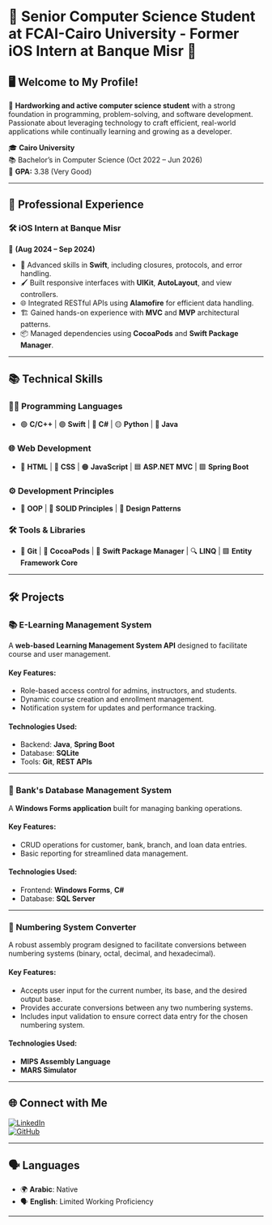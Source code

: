 
# 🌟 Senior Computer Science Student at FCAI-Cairo University - Former iOS Intern at Banque Misr 👋  

## 🖥️ Welcome to My Profile!  

💼 **Hardworking and active computer science student** with a strong foundation in programming, problem-solving, and software development. Passionate about leveraging technology to craft efficient, real-world applications while continually learning and growing as a developer.  

🎓 **Cairo University**  
📚 Bachelor’s in Computer Science (Oct 2022 – Jun 2026)  
🎯 **GPA:** 3.38 (Very Good)  

---

## 💼 **Professional Experience**  

### 🛠 **iOS Intern at Banque Misr**  
📅 **(Aug 2024 – Sep 2024)**  
- 🚀 Advanced skills in **Swift**, including closures, protocols, and error handling.  
- 🖌 Built responsive interfaces with **UIKit**, **AutoLayout**, and view controllers.  
- 🌐 Integrated RESTful APIs using **Alamofire** for efficient data handling.  
- 🏗️ Gained hands-on experience with **MVC** and **MVP** architectural patterns.  
- 📦 Managed dependencies using **CocoaPods** and **Swift Package Manager**.  

---

## 📚 **Technical Skills**  

### **👨‍💻 Programming Languages**  
- 🟢 **C/C++** | 🟣 **Swift** | 🔵 **C#** | 🟡 **Python** | 🔴 **Java**  

### **🌐 Web Development**  
- 🌟 **HTML** | 🎨 **CSS** | 🟠 **JavaScript** | 🟦 **ASP.NET MVC** | 🟪 **Spring Boot**  

### **⚙️ Development Principles**  
- 📐 **OOP** | 🎯 **SOLID Principles** | 🧩 **Design Patterns**  

### **🛠️ Tools & Libraries**  
- 📂 **Git** | 🍫 **CocoaPods** | 🚀 **Swift Package Manager** | 🔍 **LINQ** | 🟩 **Entity Framework Core**  

---

## 🛠️ **Projects**  

### **📚 E-Learning Management System**  
A **web-based Learning Management System API** designed to facilitate course and user management.  

#### Key Features:  
- Role-based access control for admins, instructors, and students.  
- Dynamic course creation and enrollment management.  
- Notification system for updates and performance tracking.  

#### Technologies Used:  
- Backend: **Java**, **Spring Boot**  
- Database: **SQLite**  
- Tools: **Git**, **REST APIs**  

---

### **💼 Bank's Database Management System**  
A **Windows Forms application** built for managing banking operations.  

#### Key Features:  
- CRUD operations for customer, bank, branch, and loan data entries.  
- Basic reporting for streamlined data management.  

#### Technologies Used:  
- Frontend: **Windows Forms**, **C#**  
- Database: **SQL Server**

---

### **📐 Numbering System Converter**  
A robust assembly program designed to facilitate conversions between numbering systems (binary, octal, decimal, and hexadecimal).  

#### **Key Features:**  
- Accepts user input for the current number, its base, and the desired output base.  
- Provides accurate conversions between any two numbering systems.
- Includes input validation to ensure correct data entry for the chosen numbering system.  

#### **Technologies Used:**  
- **MIPS Assembly Language**  
- **MARS Simulator**  

---

## 🌐 **Connect with Me**  

[![LinkedIn](https://img.shields.io/badge/LinkedIn-Ahmed%20Nasser-blue?style=for-the-badge&logo=linkedin&logoColor=white)](https://linkedin.com/in/ahmed-nasser-91aab6279)  
[![GitHub](https://img.shields.io/badge/GitHub-Ahmed%20Nasser-black?style=for-the-badge&logo=github&logoColor=white)](https://github.com/AhmedNasser23)  

---

## 🗣️ **Languages**  

- 🌍 **Arabic**: Native  
- 🗣️ **English**: Limited Working Proficiency  

---
